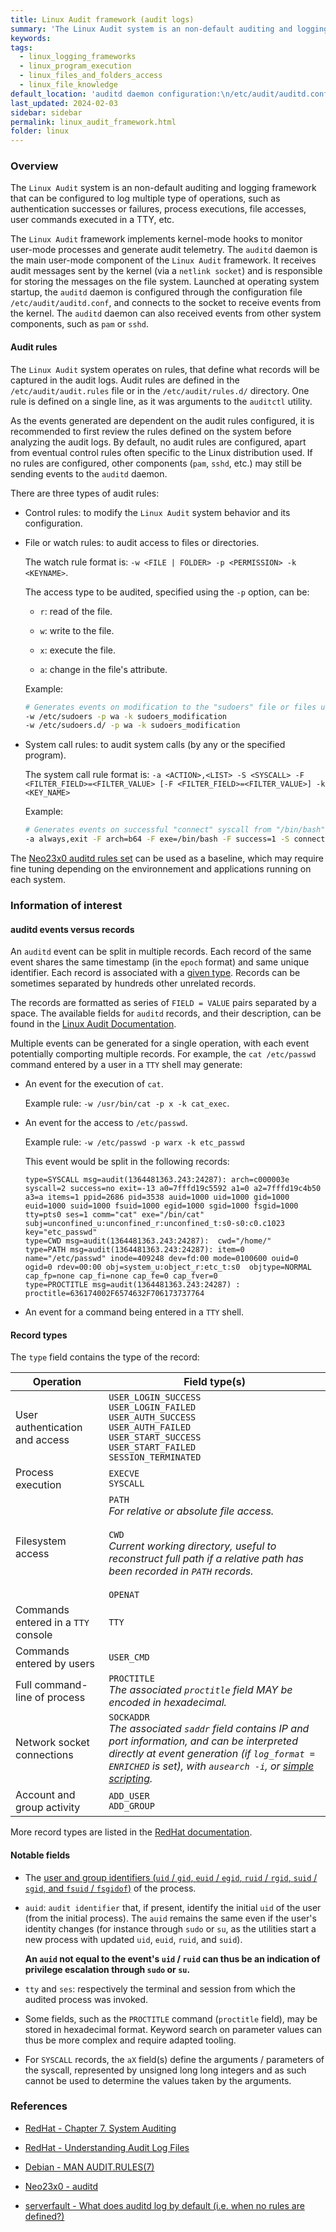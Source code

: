 ```yaml
---
title: Linux Audit framework (audit logs)
summary: 'The Linux Audit system is an non-default auditing and logging framework that can be configured to log multiple type of operations, such as authentication successes or failures, process executions, file accesses, user commands executed in a TTY, etc.\n\nThe Linux Audit framework implements kernel-mode hooks to monitor user-mode processes and generate audit telemetry. The auditd daemon is the main user-mode component of the Linux Audit framework, that receives audit messages sent by the kernel and other components (such as pam).\n\nThe Linux Audit system operates on rules, that define what records will be captured in the audit logs. If no rules are defined, which is the case by default, only distribution specific records and telemetry from other components may be logged to audit log file by the auditd daemon.\n\nDepending on the rule configured, multiple events can be generated for the same operation. An event can be split in multiple records, with each record of the same event sharing the same timestamp and same unique identifier.\n\nEach record is associated with a given type: USER_LOGIN_SUCCESS, EXECVE, SYSCALL, OPENAT, USER_CMD, TTY, SOCKADDR, etc.'
keywords:
tags:
  - linux_logging_frameworks
  - linux_program_execution
  - linux_files_and_folders_access
  - linux_file_knowledge
default_location: 'auditd daemon configuration:\n/etc/audit/auditd.conf\n\nAudit rules:\n/etc/audit/audit.rules\n/etc/audit/rules.d/\n\nAudit logs:\n/var/log/audit.log*\n/var/log/audit/audit.log.*.gz'
last_updated: 2024-02-03
sidebar: sidebar
permalink: linux_audit_framework.html
folder: linux
---
```


### Overview

The `Linux Audit` system is an non-default auditing and logging framework that
can be configured to log multiple type of operations, such as authentication
successes or failures, process executions, file accesses, user commands
executed in a TTY, etc.

The `Linux Audit` framework implements kernel-mode hooks to monitor user-mode
processes and generate audit telemetry. The `auditd` daemon is the main
user-mode component of the `Linux Audit` framework. It receives audit messages
sent by the kernel (via a `netlink socket`) and is responsible for storing the
messages on the file system. Launched at operating system startup, the `auditd`
daemon is configured through the configuration file `/etc/audit/auditd.conf`,
and connects to the socket to receive events from the kernel. The `auditd`
daemon can also received events from other system components, such as `pam` or
`sshd`.

#### Audit rules

The `Linux Audit` system operates on rules, that define what records will be
captured in the audit logs. Audit rules are defined in the
`/etc/audit/audit.rules` file or in the `/etc/audit/rules.d/` directory. One
rule is defined on a single line, as it was arguments to the `auditctl`
utility.

As the events generated are dependent on the audit rules configured, it is
recommended to first review the rules defined on the system before analyzing
the audit logs. By default, no audit rules are configured, apart from eventual
control rules often specific to the Linux distribution used. If no rules are
configured, other components (`pam`, `sshd`, etc.) may still be sending events
to the `auditd` daemon.

There are three types of audit rules:

  - Control rules: to modify the `Linux Audit` system behavior and its
    configuration.

  - File or watch rules: to audit access to files or directories.

    The watch rule format is:
    `-w <FILE | FOLDER> -p <PERMISSION> -k <KEYNAME>`.

    The access type to be audited, specified using the `-p` option, can be:

      - `r`: read of the file.

      - `w`: write to the file.

      - `x`: execute the file.

      - `a`: change in the file's attribute.

    Example:

    ```bash
    # Generates events on modification to the "sudoers" file or files under the "sudoers.d" directory.
    -w /etc/sudoers -p wa -k sudoers_modification
    -w /etc/sudoers.d/ -p wa -k sudoers_modification
    ```

  - System call rules: to audit system calls (by any or the specified program).

    The system call rule format is:
    `-a <ACTION>,<LIST> -S <SYSCALL> -F <FILTER_FIELD>=<FILTER_VALUE> [-F <FILTER_FIELD>=<FILTER_VALUE>] -k <KEY_NAME>`

    Example:

    ```bash
    # Generates events on successful "connect" syscall from "/bin/bash".
    -a always,exit -F arch=b64 -F exe=/bin/bash -F success=1 -S connect -k "remote_shell"
    ```

The [Neo23x0 auditd rules set](https://github.com/Neo23x0/auditd/tree/master)
can be used as a baseline, which may require fine tuning depending on the
environnement and applications running on each system.

### Information of interest

#### auditd events versus records

An `auditd` event can be split in multiple records. Each record of the same
event shares the same timestamp (in the `epoch` format) and same unique
identifier. Each record is associated with a [given type](#record-types).
Records can be sometimes separated by hundreds other unrelated records.

The records are formatted as series of `FIELD = VALUE` pairs separated by a
space. The available fields for `auditd` records, and their description, can be
found in the
[Linux Audit Documentation](https://github.com/linux-audit/audit-documentation/blob/main/specs/fields/field-dictionary.csv).

Multiple events can be generated for a single operation, with each event
potentially comporting multiple records. For example, the `cat /etc/passwd`
command entered by a user in a `TTY` shell may generate:

  - An event for the execution of `cat`.

    Example rule: `-w /usr/bin/cat -p x -k cat_exec`.

  - An event for the access to `/etc/passwd`.

    Example rule: `-w /etc/passwd -p warx -k etc_passwd`

    This event would be split in the following records:

    ```
    type=SYSCALL msg=audit(1364481363.243:24287): arch=c000003e syscall=2 success=no exit=-13 a0=7fffd19c5592 a1=0 a2=7fffd19c4b50 a3=a items=1 ppid=2686 pid=3538 auid=1000 uid=1000 gid=1000 euid=1000 suid=1000 fsuid=1000 egid=1000 sgid=1000 fsgid=1000 tty=pts0 ses=1 comm="cat" exe="/bin/cat" subj=unconfined_u:unconfined_r:unconfined_t:s0-s0:c0.c1023 key="etc_passwd"
    type=CWD msg=audit(1364481363.243:24287):  cwd="/home/"
    type=PATH msg=audit(1364481363.243:24287): item=0 name="/etc/passwd" inode=409248 dev=fd:00 mode=0100600 ouid=0 ogid=0 rdev=00:00 obj=system_u:object_r:etc_t:s0  objtype=NORMAL cap_fp=none cap_fi=none cap_fe=0 cap_fver=0
    type=PROCTITLE msg=audit(1364481363.243:24287) : proctitle=636174002F6574632F706173737764
    ```

  - An event for a command being entered in a `TTY` shell.

#### Record types

The `type` field contains the type of the record:

| Operation | Field type(s) |
|-----------|---------------|
| User authentication and access | `USER_LOGIN_SUCCESS` <br> `USER_LOGIN_FAILED` <br> `USER_AUTH_SUCCESS` <br> `USER_AUTH_FAILED` <br> `USER_START_SUCCESS` <br> `USER_START_FAILED` <br> `SESSION_TERMINATED` |
| Process execution | `EXECVE` <br> `SYSCALL` |
| Filesystem access | `PATH` <br> *For relative or absolute file access.* <br><br> `CWD` <br> *Current working directory, useful to reconstruct full path if a relative path has been recorded in `PATH` records.* <br><br> `OPENAT` |
| Commands entered in a `TTY` console | `TTY` |
| Commands entered by users | `USER_CMD` |
| Full command-line of process | `PROCTITLE` <br> *The associated `proctitle` field MAY be encoded in hexadecimal.* |
| Network socket connections | `SOCKADDR` <br> *The associated `saddr` field contains IP and port information, and can be interpreted directly at event generation (if `log_format = ENRICHED` is set), with `ausearch -i`, or [simple scripting](https://gist.github.com/Qazeer/3aaa6be263380483d68159cae6f33fd2).* |
| Account and group activity | `ADD_USER` <br> `ADD_GROUP` |

More record types are listed in the
[RedHat documentation](https://access.redhat.com/documentation/en-us/red_hat_enterprise_linux/6/html/security_guide/sec-audit_record_types).

#### Notable fields

  - The [user and group identifiers (`uid` / `gid`, `euid` / `egid`, `ruid` /
    `rgid`, `suid` / `sgid`, and `fsuid` / `fsgidof`)](./user_and_group_identifiers.md)
    of the process.

  - `auid`: `audit identifier` that, if present, identify the initial `uid` of
    the user (from the initial process). The `auid` remains the same even if
    the user's identity changes (for instance through `sudo` or `su`, as the
    utilities start a new process with updated `uid`, `euid`, `ruid`, and
    `suid`).

    **An `auid` not equal to the event's `uid` / `ruid` can thus be an
    indication of privilege escalation through `sudo` or `su`.**

  - `tty` and `ses`: respectively the terminal and session from which the
    audited process was invoked.

  - Some fields, such as the `PROCTITLE` command (`proctitle` field), may be
    stored in hexadecimal format. Keyword search on parameter values can thus
    be more complex and require adapted tooling.

  - For `SYSCALL` records, the `aX` field(s) define the arguments / parameters
    of the syscall, represented by unsigned long long integers and as such
    cannot be used to determine the values taken by the arguments.

### References

  - [RedHat - Chapter 7. System Auditing](https://access.redhat.com/documentation/fr-fr/red_hat_enterprise_linux/6/html/security_guide/chap-system_auditing)

  - [RedHat - Understanding Audit Log Files](https://access.redhat.com/documentation/fr-fr/red_hat_enterprise_linux/7/html/security_guide/sec-understanding_audit_log_files)

  - [Debian - MAN AUDIT.RULES(7)](https://manpages.debian.org/unstable/auditd/audit.rules.7.en.html)

  - [Neo23x0 - auditd](https://github.com/Neo23x0/auditd/blob/master/audit.rules)

  - [serverfault - What does auditd log by default (i.e. when no rules are defined?)](https://serverfault.com/questions/774862/what-does-auditd-log-by-default-i-e-when-no-rules-are-defined)
